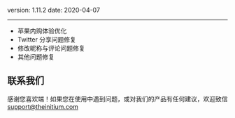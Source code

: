 version: 1.11.2
date: 2020-04-07

---

- 苹果内购体验优化
- Twitter 分享问题修复
- 修改昵称与评论问题修复
- 其他问题修复

## 联系我们

感谢您喜欢端！如果您在使用中遇到问题，或对我们的产品有任何建议，欢迎致信 [support@theinitium.com](mailto:support@theinitium.com)
